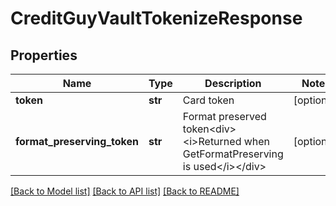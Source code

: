 # CreditGuyVaultTokenizeResponse

## Properties
Name | Type | Description | Notes
------------ | ------------- | ------------- | -------------
**token** | **str** | Card token | [optional] 
**format_preserving_token** | **str** | Format preserved token&lt;div&gt;&lt;i&gt;Returned when GetFormatPreserving is used&lt;/i&gt;&lt;/div&gt; | [optional] 

[[Back to Model list]](../README.md#documentation-for-models) [[Back to API list]](../README.md#documentation-for-api-endpoints) [[Back to README]](../README.md)

